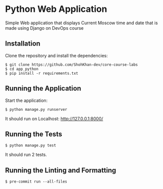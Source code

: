 # Python Web Application

Simple Web application that displays Current Moscow time and date that is made using Django on DevOps course

## Installation

Clone the repository and install the dependencies:

```
$ git clone https://github.com/ShohKhan-dev/core-course-labs
$ cd app_python
$ pip install -r requirements.txt
```

## Running the Application

Start the application:

```
$ python manage.py runserver
```
It should run on Localhost: http://127.0.0.1:8000/

## Running the Tests

```
$ python manage.py test
```

It should run 2 tests.

## Running the Linting and Formatting
```
$ pre-commit run --all-files
```
